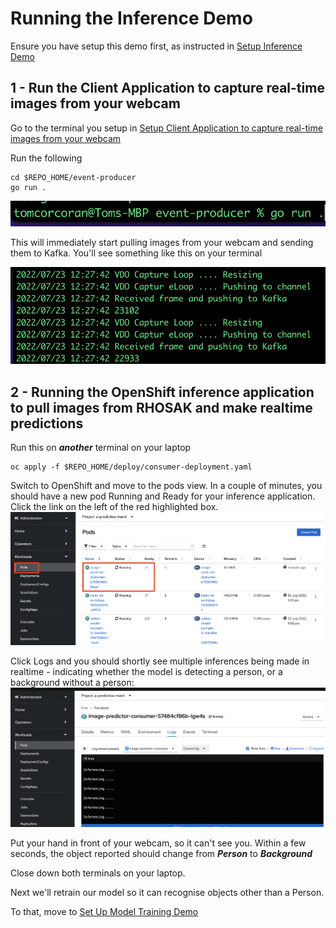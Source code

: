# Running the Inference Demo

Ensure you have setup this demo first, as instructed in [Setup Inference Demo](https://github.com/odh-labs/predictive-maint/blob/main/docs/image-detection-inference-demo-setup.md)

## 1 - Run the Client Application to capture real-time images from your webcam

Go to the terminal you setup in [Setup Client Application to capture real-time images from your webcam](https://github.com/odh-labs/predictive-maint/blob/main/docs/image-detection-inference-demo-setup.md#6---setup-client-application-to-capture-real-time-images-from-your-webcam)

Run the following
```
cd $REPO_HOME/event-producer
go run .
```
![images/3-inference-demo/image1.png](images/3-inference-demo/image1.png)

This will immediately start pulling images from your webcam and sending them to Kafka. You'll see something like this on your terminal

![images/3-inference-demo/image6.png](images/3-inference-demo/image6.png)


## 2 - Running the OpenShift inference application to pull images from RHOSAK and make realtime predictions

Run this on ***another*** terminal on your laptop
```
oc apply -f $REPO_HOME/deploy/consumer-deployment.yaml
```

Switch to OpenShift and move to the pods view. In a couple of minutes, you should have a new pod Running and Ready for your inference application. Click the link on the left of the red highlighted box.
![images/3-inference-demo/image4.png](images/3-inference-demo/image4.png)

Click Logs and you should shortly see multiple inferences being made in realtime - indicating whether the model is detecting a person, or a background without a person:
![images/3-inference-demo/image5.png](images/3-inference-demo/image5.png)

Put your hand in front of your webcam, so it can't see you. Within a few seconds, the object reported should change from ***Person*** to ***Background***

Close down both terminals on your laptop.

Next we'll retrain our model so it can recognise objects other than a Person.

To that, move to [Set Up Model Training Demo](https://github.com/odh-labs/predictive-maint/blob/main/docs/image-detection-train-model-demo-setup.md)


